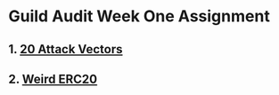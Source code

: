# Guild Audit Week One Assignment

## 1. [20 Attack Vectors](https://github.com/sagetony/guild-assignment1/tree/dev/vector-attack/documetation)

## 2. [Weird ERC20](https://github.com/sagetony/guild-assignment1/blob/dev/weird-erc20/documentation/doumentation.md)
